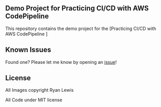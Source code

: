 ## Demo Project for Practicing CI/CD with AWS CodePipeline

This repository contains the demo project for the [Practicing CI/CD with AWS CodePipeline ]
## Known Issues

Found one? Please let me know by opening an [issue](https://github.com/ryanmurakami/codepipeline-hbfl/issues)!

## License

All Images copyright Ryan Lewis

All Code under MIT license

